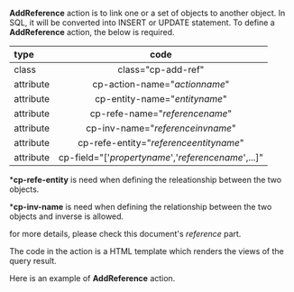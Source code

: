 __AddReference__ action is to link one or a set of objects to another object. In SQL, it will be converted into INSERT or UPDATE statement. To define a __AddReference__ action, the below is required.

|type|code|
|:------|:-------:|
|class|class="cp-add-ref"|
|attribute|cp-action-name="_actionname_"|
|attribute|cp-entity-name="_entityname_"|
|attribute|cp-refe-name="_referencename_"|
|attribute|cp-inv-name="_referenceinvname_"|
|attribute|cp-refe-entity="_referenceentityname_"|
|attribute|cp-field="['_propertyname_','_referencename_',...]"|

*__cp-refe-entity__ is need when defining the releationship between the two objects.

*__cp-inv-name__ is need when defining the relationship between the two objects and inverse is allowed.

for more details, please check this document's _reference_ part.

The code in the action is a HTML template which renders the views of the query result.

Here is an example of __AddReference__ action.